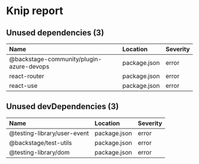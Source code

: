 # Knip report

## Unused dependencies (3)

| Name                                     | Location     | Severity |
| :--------------------------------------- | :----------- | :------- |
| @backstage-community/plugin-azure-devops | package.json | error    |
| react-router                             | package.json | error    |
| react-use                                | package.json | error    |

## Unused devDependencies (3)

| Name                        | Location     | Severity |
| :-------------------------- | :----------- | :------- |
| @testing-library/user-event | package.json | error    |
| @backstage/test-utils       | package.json | error    |
| @testing-library/dom        | package.json | error    |
